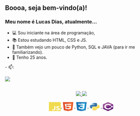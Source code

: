 ## Boooa, seja bem-vindo(a)!

### Meu nome é Lucas Dias, atualmente...

- 💻 Sou iniciante na área de programação,
- 📚 Estou estudando HTML, CSS e JS.
- 🔭 Também vejo um pouco de Python, SQL e JAVA (para ir me familiarizando).
- 💬 Tenho 25 anos.
 <div>
 - 📫: </br></br> 
   <a href="https://www.linkedin.com/in/lucas-dias-aragão-2b619623a" target="_blank"><img src="https://img.shields.io/badge/-LinkedIn-%230077B5?style=for-the-badge&logo=linkedin&logoColor=white" target="_blank"></a> 
 </div>

##

<div align="center">
  <a href="https://github.com/Lucas-Dias-Aragao">
  <img height="180em" src="https://github-readme-stats.vercel.app/api?username=Lucas-Dias-Aragao&show_icons=true&theme=dark&include_all_commits=true&count_private=true"/>
  <img height="180em" src="https://github-readme-stats.vercel.app/api/top-langs/?username=Lucas-Dias-Aragao&layout=compact&langs_count=7&theme=dark"/>
</div>
<div div align="center"><br>
  <img align="center" alt="Rafa-Js" height="30" width="40" src="https://raw.githubusercontent.com/devicons/devicon/master/icons/javascript/javascript-plain.svg">
  <img align="center" alt="Rafa-HTML" height="30" width="40" src="https://raw.githubusercontent.com/devicons/devicon/master/icons/html5/html5-original.svg">
  <img align="center" alt="Rafa-CSS" height="30" width="40" src="https://raw.githubusercontent.com/devicons/devicon/master/icons/css3/css3-original.svg">
  <img align="center" alt="Rafa-Python" height="30" width="40" src="https://raw.githubusercontent.com/devicons/devicon/master/icons/python/python-original.svg">
  <img align="center" alt="Rafa-Csharp" height="30" width="40" src="https://raw.githubusercontent.com/devicons/devicon/master/icons/csharp/csharp-original.svg">
</div>

 ##


